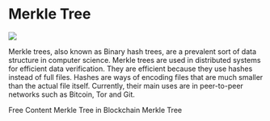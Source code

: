 # Merkle Tree
![](https://miro.medium.com/max/1400/0*aOKIp5OPJoSSx0Qa.png)

Merkle trees, also known as Binary hash trees, are a prevalent sort of data structure in computer science. Merkle trees are used in distributed systems for efficient data verification. They are efficient because they use hashes instead of full files. Hashes are ways of encoding files that are much smaller than the actual file itself. Currently, their main uses are in peer-to-peer networks such as Bitcoin, Tor and Git.

<ResourceGroupTitle>Free Content</ResourceGroupTitle>
<BadgeLink badgeText='Read' colorScheme='yellow' href='https://www.naukri.com/learning/articles/merkle-tree-in-blockchain/#s3'>Merkle Tree in Blockchain</BadgeLink>
<BadgeLink badgeText='Read' colorScheme='yellow' href='https://brilliant.org/wiki/merkle-tree/'>Merkle Tree</BadgeLink>
